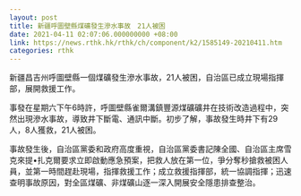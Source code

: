 ```yaml
---
layout: post
title: 新疆呼圖壁縣煤礦發生滲水事故　21人被困
date: 2021-04-11 02:07:06.000000000 +08:00
link: https://news.rthk.hk/rthk/ch/component/k2/1585149-20210411.htm
categories: rthk
---
```


新疆昌吉州呼圖壁縣一個煤礦發生滲水事故，21人被困，自治區已成立現場指揮部，展開救援工作。

事發在星期六下午6時許，呼圖壁縣雀爾溝鎮豐源煤礦礦井在技術改造過程中，突然出現滲水事故，導致井下斷電、通訊中斷。初步了解，事故發生時井下有29人，8人獲救，21人被困。

事故發生後，自治區黨委和政府高度重視，自治區黨委書記陳全國、自治區主席雪克來提•扎克爾要求立即啟動應急預案，把救人放在第一位，爭分奪秒搶救被困人員，並第一時間趕赴現場，指揮救援工作；成立救援指揮部，統一協調指揮；迅速查明事故原因，對全區煤礦、非煤礦山逐一深入開展安全隱患排查整治。
